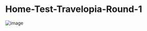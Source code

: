 # Home-Test-Travelopia-Round-1

![image](https://github.com/Shubhampar/Home-Test-Travelopia-Round-1/assets/119346050/cfa3f878-940c-4f21-a09f-2c42b8a19a6d)
